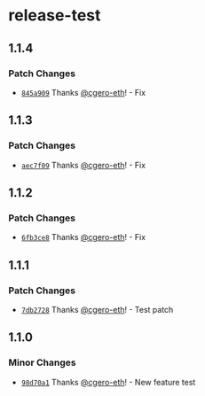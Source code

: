# release-test

## 1.1.4

### Patch Changes

- [`845a909`](https://github.com/cgero-eth/release-test/commit/845a90959c00e63b416751affb3c972a7f33140d) Thanks [@cgero-eth](https://github.com/cgero-eth)! - Fix

## 1.1.3

### Patch Changes

- [`aec7f09`](https://github.com/cgero-eth/release-test/commit/aec7f09a90f03bd73e4eb3178718320e9b350e51) Thanks [@cgero-eth](https://github.com/cgero-eth)! - Fix

## 1.1.2

### Patch Changes

- [`6fb3ce8`](https://github.com/cgero-eth/release-test/commit/6fb3ce8ad97d36558e84ea8249f59b697e3902e6) Thanks [@cgero-eth](https://github.com/cgero-eth)! - Fix

## 1.1.1

### Patch Changes

- [`7db2728`](https://github.com/cgero-eth/release-test/commit/7db27283a63670778b55b18b97a96df2a48966d9) Thanks [@cgero-eth](https://github.com/cgero-eth)! - Test patch

## 1.1.0

### Minor Changes

- [`98d70a1`](https://github.com/cgero-eth/release-test/commit/98d70a17b4a60ff36b681b3a96fbf99ded4df3b1) Thanks [@cgero-eth](https://github.com/cgero-eth)! - New feature test
